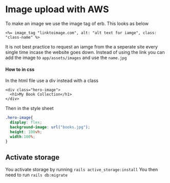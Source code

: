 # Image upload with AWS
To make an image we use the image tag of erb. This looks as below
```erb
<%= image_tag "linktoimage.com", alt: "alt text for iamge", class: "class-name" %>
```
It is not best practice to request an iamge from the a seperate site every single time incase the website goes down.
Instead of using the link you can add the image to `app/assets/images` and use the `name.jpg`

#### How to in css
In the html file use a div instead with a class
```erb
<div class="hero-image">
  <h1>My Book Collection</h1>
</div>
```
Then in the style sheet
```css
.hero-image{
  display: flex;
  background-image: url("books.jpg");
  height: 100vh;
  width:100%;
}
```

## Activate storage
You activate storage by running `rails active_storage:install`
You then need to run `rails db:migrate`
